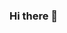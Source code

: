 ### Hi there 👋

<!--
**mahdikhatirian1996/mahdikhatirian1996** is a ✨ _special_ ✨ repository because its `README.md` (this file) appears on your GitHub profile.

Here are some ideas to get you started:

- 🔭 I’m currently working on ...
- 🌱 I’m currently learning ...
- 👯 I’m looking to collaborate on ...
- 🤔 I’m looking for help with ...
- 💬 Ask me about ...
- 📫 How to reach me: ...
- 😄 Pronouns: ...
- ⚡ Fun fact: ...
 <img src = "https://komarev.com/ghpvc/?username=mahdikhatirian1996&color=blue&style=flat-square">
 <img src = "https://github-readme-stats.vercel.app/api?username=anuraghazra&theme=cobalt&show_icons=true">

